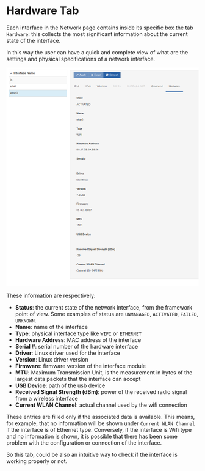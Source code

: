 # Hardware Tab

Each interface in the Network page contains inside its specific box the tab `Hardware`: this collects the most significant information about the current state of the interface.

In this way the user can have a quick and complete view of what are the settings and physical specifications of a network interface.

![](images/hardware-tab-image.png)

These information are respectively:

- **Status**: the current state of the network interface, from the framework point of view. Some examples of status are `UNMANAGED`, `ACTIVATED`, `FAILED`, `UNKNOWN`.
- **Name**: name of the interface
- **Type**: physical interface type like `WIFI` or `ETHERNET`
- **Hardware Address**: MAC address of the interface
- **Serial #**: serial number of the hardware interface
- **Driver**: Linux driver used for the interface
- **Version**: Linux driver version
- **Firmware**: firmware version of the interface module
- **MTU**: Maximum Transmission Unit, is the measurement in bytes of the largest data packets that the interface can accept
- **USB Device**: path of the usb device
- **Received Signal Strength (dBm)**: power of the received radio signal from a wireless interface
- **Current WLAN Channel**: actual channel used by the wifi connection

These entries are filled only if the associated data is available. This means, for example, that no information will be shown under `Current WLAN Channel` if the interface is of Ethernet type. Conversely, if the interface is Wifi type and no information is shown, it is possible that there has been some problem with the configuration or connection of the interface.

So this tab, could be also an intuitive way to check if the interface is working properly or not.